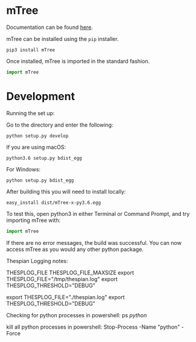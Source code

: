 # mTree

Documentation can be found [here](http://mtree.readthedocs.io/en/latest/).


mTree can be installed using the `pip` installer.

```
pip3 install mTree
```

Once installed, mTree is imported in the standard fashion.

```python
import mTree
```

# Development

Running the set up:

Go to the directory and enter the following:

```commandline
python setup.py develop
```

If you are using macOS:
```commandline
python3.6 setup.py bdist_egg
```

For Windows:
```commandline
python setup.py bdist_egg
```

After building this you will need to install locally:

```commandline
easy_install dist/mTree-x-py3.6.egg
```


To test this, open python3 in either Terminal or Command Prompt, and try importing mTree with:

```python
import mTree
```

If there are no error messages, the build was successful.
You can now access mTree as you would any other python package.


Thespian Logging notes:

THESPLOG_FILE
THESPLOG_FILE_MAXSIZE
export THESPLOG_FILE="/tmp/thespian.log"
export THESPLOG_THRESHOLD="DEBUG"

export THESPLOG_FILE="./thespian.log"
export THESPLOG_THRESHOLD="DEBUG"

Checking for python processes in powershell:
 ps *python* 

kill all python processes in powershell:
Stop-Process -Name "python" -Force

